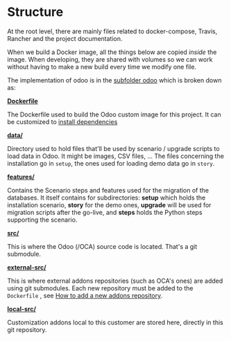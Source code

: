 <!--
This file has been generated with 'invoke project.sync'.
Do not modify. Any manual change will be lost.
Please propose your modification on
https://github.com/camptocamp/odoo-template instead.
-->
# Structure

At the root level, there are mainly files related to docker-compose, Travis, Rancher and the project documentation.

When we build a Docker image, all the things below are copied *inside* the image. When developing, they are shared with volumes so we can work without having to make a new build every time we modify one file.

The implementation of odoo is in the [subfolder odoo](../odoo) which is broken down as:

**[Dockerfile](../odoo/Dockerfile)**

The Dockerfile used to build the Odoo custom image for this project.
It can be customized to [install dependencies](./how-to-add-dependency.md)

**[data/](../odoo/data)**

Directory used to hold files that'll be used by scenario / upgrade scripts to load data in Odoo. It might be images, CSV files, ... The files concerning the installation go in `setup`, the ones used for loading demo data go in `story`.

**[features/](../odoo/features)**

Contains the Scenario steps and features used for the migration of the databases.
It itself contains for subdirectories: **setup** which holds the installation scenario, **story** for the demo ones, **upgrade** will be used for migration scripts after the go-live, and **steps** holds the Python steps supporting the scenario.

**[src/](../odoo/src)**

This is where the Odoo (/OCA) source code is located.
That's a git submodule.

**[external-src/](../odoo/external-src)**

This is where external addons repositories (such as OCA's ones) are added using
git submodules. Each new repository must be added to the `Dockerfile` , see
[How to add a new addons repository](./docs/how-to-add-repo.md).

**[local-src/](../odoo/local-src)**

Customization addons local to this customer are stored here, directly in this
git repository.
